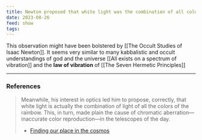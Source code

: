```yaml
---
title: Newton proposed that white light was the combination of all colors
date: 2023-08-26
feed: show
tags:
---
```

This observation might have been bolstered by [[The Occult Studies of Isaac Newton]]. It seems very similar to many kabbalistic and occult understandings of god and the universe [[All exists on a spectrum of vibration]] and the __law of vibration__ of  [[The Seven Hermetic Principles]]
___
### References
>Meanwhile, his interest in optics led him to propose, correctly, that white light is actually the combination of light of all the colors of the rainbow. This, in turn, made plain the cause of chromatic aberration—inaccurate color reproduction—in the telescopes of the day.
>- [Finding our place in the cosmos](https://www.loc.gov/static/collections/finding-our-place-in-the-cosmos-with-carl-sagan/articles-and-essays/modeling-the-cosmos/physical-astronomy-for-the-mechanistic-universe.html#:~:text=In%20the%201660s%20Newton%20had,the%20distance%20between%20the%20objects.)